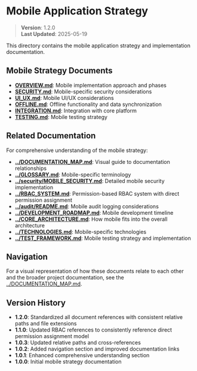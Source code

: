 
# Mobile Application Strategy

> **Version**: 1.2.0  
> **Last Updated**: 2025-05-19

This directory contains the mobile application strategy and implementation documentation.

## Mobile Strategy Documents

- **[OVERVIEW.md](OVERVIEW.md)**: Mobile implementation approach and phases
- **[SECURITY.md](SECURITY.md)**: Mobile-specific security considerations
- **[UI_UX.md](UI_UX.md)**: Mobile UI/UX considerations
- **[OFFLINE.md](OFFLINE.md)**: Offline functionality and data synchronization
- **[INTEGRATION.md](INTEGRATION.md)**: Integration with core platform
- **[TESTING.md](TESTING.md)**: Mobile testing strategy

## Related Documentation

For comprehensive understanding of the mobile strategy:

- **[../DOCUMENTATION_MAP.md](../DOCUMENTATION_MAP.md)**: Visual guide to documentation relationships
- **[../GLOSSARY.md](../GLOSSARY.md)**: Mobile-specific terminology
- **[../security/MOBILE_SECURITY.md](../security/MOBILE_SECURITY.md)**: Detailed mobile security implementation
- **[../RBAC_SYSTEM.md](../RBAC_SYSTEM.md)**: Permission-based RBAC system with direct permission assignment
- **[../audit/README.md](../audit/README.md)**: Mobile audit logging considerations
- **[../DEVELOPMENT_ROADMAP.md](../DEVELOPMENT_ROADMAP.md)**: Mobile development timeline
- **[../CORE_ARCHITECTURE.md](../CORE_ARCHITECTURE.md)**: How mobile fits into the overall architecture
- **[../TECHNOLOGIES.md](../TECHNOLOGIES.md)**: Mobile-specific technologies
- **[../TEST_FRAMEWORK.md](../TEST_FRAMEWORK.md)**: Mobile testing strategy and implementation

## Navigation

For a visual representation of how these documents relate to each other and the broader project documentation, see the [../DOCUMENTATION_MAP.md](../DOCUMENTATION_MAP.md).

## Version History

- **1.2.0**: Standardized all document references with consistent relative paths and file extensions
- **1.1.0**: Updated RBAC references to consistently reference direct permission assignment model
- **1.0.3**: Updated relative paths and cross-references
- **1.0.2**: Added navigation section and improved documentation links
- **1.0.1**: Enhanced comprehensive understanding section
- **1.0.0**: Initial mobile strategy documentation

